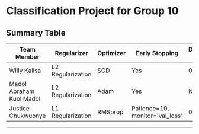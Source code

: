 # Classification Project for Group 10

## Summary Table
| Team Member                  | Regularizer        | Optimizer | Early Stopping | Dropout Rate | Accuracy | F1 Score | Recall | Precision |
|------------------------------|-------------------|-----------|----------------|--------------|----------|----------|--------|-----------|
| Willy Kalisa                 | L2 Regularization | SGD       | Yes            | 0.6931       | 0.4345   | 0.3021   | 0.7733 | N/A       |
| Madol Abraham Kuol Madol     | L2 Regularization | Adam      | Yes            | N/A          | 0.729     | 0.479     | 0.33    | 0.71       |
| Justice Chukwuonye           | L1 Regularization | RMSprop   | Patience=10, monitor='val_loss'            | 0.3, 0.2     | 0.62     | 0.77     | 1.00   | 0.62      |

--- 

